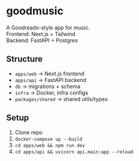 # goodmusic
A Goodreads-style app for music.  
Frontend: Next.js + Tailwind  
Backend: FastAPI + Postgres  

## Structure
- `apps/web` → Next.js frontend
- `apps/api` → FastAPI backend
- `db` → migrations + schema
- `infra` → Docker, infra configs
- `packages/shared` → shared utils/types

## Setup
1. Clone repo
2. `docker-compose up --build`
3. `cd apps/web && npm run dev`
4. `cd apps/api && uvicorn api.main:app --reload`